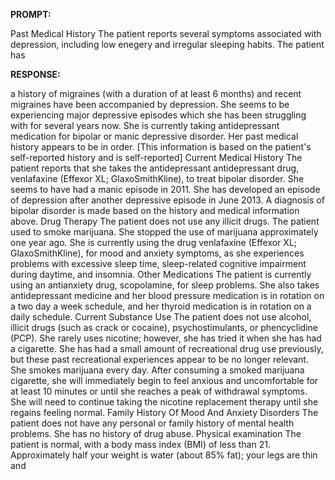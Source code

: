 **PROMPT:**

Past Medical History The patient reports several symptoms associated with depression, including low enegery and irregular sleeping habits. The patient has

**RESPONSE:**

  a history of migraines (with a duration of at least 6 months) and recent migraines have been accompanied by depression. She seems to be experiencing major depressive episodes which she has been struggling with for several years now. She is currently taking antidepressant medication for bipolar or manic depressive disorder. Her past medical history appears to be in order. [This information is based on the patient's self-reported history and is self-reported]  Current Medical History The patient reports that she takes the antidepressant antidepressant drug, venlafaxine (Effexor XL; GlaxoSmithKline), to treat bipolar disorder. She seems to have had a manic episode in 2011. She has developed an episode of depression after another depressive episode in June 2013. A diagnosis of bipolar disorder is made based on the history and medical information above.  Drug Therapy The patient does not use any illicit drugs. The patient used to smoke marijuana. She stopped the use of marijuana approximately one year ago. She is currently using the drug venlafaxine (Effexor XL; GlaxoSmithKline), for mood and anxiety symptoms, as she experiences problems with excessive sleep time, sleep-related cognitive impairment during daytime, and insomnia.  Other Medications The patient is currently using an antianxiety drug, scopolamine, for sleep problems. She also takes antidepressant medicine and her blood pressure medication is in rotation on a two day a week schedule, and her thyroid medication is in rotation on a daily schedule.  Current Substance Use The patient does not use alcohol, illicit drugs (such as crack or cocaine), psychostimulants, or phencyclidine (PCP). She rarely uses nicotine; however, she has tried it when she has had a cigarette. She has had a small amount of recreational drug use previously, but these past recreational experiences appear to be no longer relevant. She smokes marijuana every day. After consuming a smoked marijuana cigarette, she will immediately begin to feel anxious and uncomfortable for at least 10 minutes or until she reaches a peak of withdrawal symptoms. She will need to continue taking the nicotine replacement therapy until she regains feeling normal.  Family History Of Mood And Anxiety Disorders The patient does not have any personal or family history of mental health problems. She has no history of drug abuse.  Physical examination The patient is normal, with a body mass index (BMI) of less than 21. Approximately half your weight is water (about 85% fat); your legs are thin and